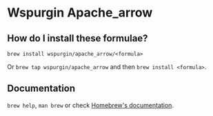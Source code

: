# Wspurgin Apache_arrow

## How do I install these formulae?

`brew install wspurgin/apache_arrow/<formula>`

Or `brew tap wspurgin/apache_arrow` and then `brew install <formula>`.

## Documentation

`brew help`, `man brew` or check [Homebrew's documentation](https://docs.brew.sh).

